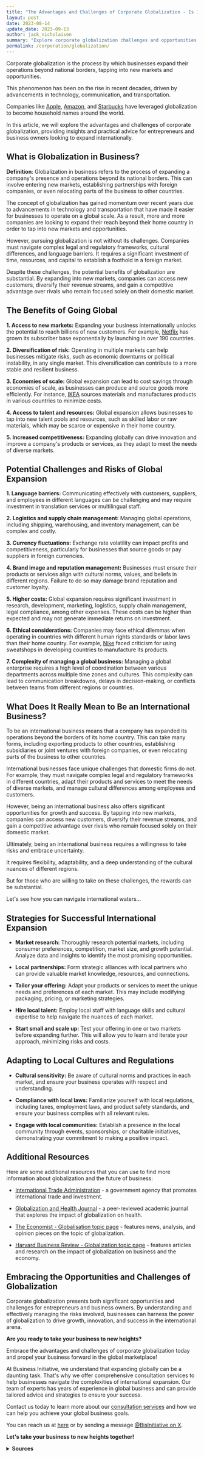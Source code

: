 ```yaml
---
title: "The Advantages and Challenges of Corporate Globalization - Is International Business Right for You?"
layout: post
date: 2023-08-14
update_date: 2023-09-13
author: jack_nicholaisen
summary: "Explore corporate globalization challenges and opportunities in our article. Get practical tips for international business success. Embrace global growth!"
permalink: /corporation/globalization/
---
```


Corporate globalization is the process by which businesses expand their operations beyond national borders, tapping into new markets and opportunities. 

This phenomenon has been on the rise in recent decades, driven by advancements in technology, communication, and transportation.

Companies like [Apple](https://www.apple.com), [Amazon](https://www.amazon.com), and [Starbucks](https://www.starbucks.com) have leveraged globalization to become household names around the world.

In this article, we will explore the advantages and challenges of corporate globalization, providing insights and practical advice for entrepreneurs and business owners looking to expand internationally.

## What is Globalization in Business?

**Definition**: Globalization in business refers to the process of expanding a company's presence and operations beyond its national borders. This can involve entering new markets, establishing partnerships with foreign companies, or even relocating parts of the business to other countries.

The concept of globalization has gained momentum over recent years due to advancements in technology and transportation that have made it easier for businesses to operate on a global scale. As a result, more and more companies are looking to expand their reach beyond their home country in order to tap into new markets and opportunities.

However, pursuing globalization is not without its challenges. Companies must navigate complex legal and regulatory frameworks, cultural differences, and language barriers. It requires a significant investment of time, resources, and capital to establish a foothold in a foreign market.

Despite these challenges, the potential benefits of globalization are substantial. By expanding into new markets, companies can access new customers, diversify their revenue streams, and gain a competitive advantage over rivals who remain focused solely on their domestic market.

## The Benefits of Going Global

**1.  Access to new markets:** Expanding your business internationally unlocks the potential to reach billions of new customers. For example, [Netflix](https://www.netflix.com) has grown its subscriber base exponentially by launching in over 190 countries.

**2.  Diversification of risk:** Operating in multiple markets can help businesses mitigate risks, such as economic downturns or political instability, in any single market. This diversification can contribute to a more stable and resilient business.

**3.  Economies of scale:** Global expansion can lead to cost savings through economies of scale, as businesses can produce and source goods more efficiently. For instance, [IKEA](https://www.ikea.com) sources materials and manufactures products in various countries to minimize costs.

**4.  Access to talent and resources:** Global expansion allows businesses to tap into new talent pools and resources, such as skilled labor or raw materials, which may be scarce or expensive in their home country.

**5.  Increased competitiveness:** Expanding globally can drive innovation and improve a company's products or services, as they adapt to meet the needs of diverse markets.

## Potential Challenges and Risks of Global Expansion

**1.  Language barriers:** Communicating effectively with customers, suppliers, and employees in different languages can be challenging and may require investment in translation services or multilingual staff.

**2.  Logistics and supply chain management:** Managing global operations, including shipping, warehousing, and inventory management, can be complex and costly.

**3.  Currency fluctuations:** Exchange rate volatility can impact profits and competitiveness, particularly for businesses that source goods or pay suppliers in foreign currencies.

**4.  Brand image and reputation management:** Businesses must ensure their products or services align with cultural norms, values, and beliefs in different regions. Failure to do so may damage brand reputation and customer loyalty.

**5.  Higher costs:** Global expansion requires significant investment in research, development, marketing, logistics, supply chain management, legal compliance, among other expenses. These costs can be higher than expected and may not generate immediate returns on investment.

**6.  Ethical considerations:** Companies may face ethical dilemmas when operating in countries with different human rights standards or labor laws than their home country. For example, [Nike](https://www.nike.com) faced criticism for using sweatshops in developing countries to manufacture its products.

**7.  Complexity of managing a global business:** Managing a global enterprise requires a high level of coordination between various departments across multiple time zones and cultures. This complexity can lead to communication breakdowns, delays in decision-making, or conflicts between teams from different regions or countries.

## What Does It Really Mean to Be an International Business?

To be an international business means that a company has expanded its operations beyond the borders of its home country. This can take many forms, including exporting products to other countries, establishing subsidiaries or joint ventures with foreign companies, or even relocating parts of the business to other countries.

International businesses face unique challenges that domestic firms do not. For example, they must navigate complex legal and regulatory frameworks in different countries, adapt their products and services to meet the needs of diverse markets, and manage cultural differences among employees and customers.

However, being an international business also offers significant opportunities for growth and success. By tapping into new markets, companies can access new customers, diversify their revenue streams, and gain a competitive advantage over rivals who remain focused solely on their domestic market.

Ultimately, being an international business requires a willingness to take risks and embrace uncertainty.

It requires flexibility, adaptability, and a deep understanding of the cultural nuances of different regions.

But for those who are willing to take on these challenges, the rewards can be substantial.

Let's see how you can navigate international waters...

## Strategies for Successful International Expansion

-   **Market research:** Thoroughly research potential markets, including consumer preferences, competition, market size, and growth potential. Analyze data and insights to identify the most promising opportunities.

-   **Local partnerships:** Form strategic alliances with local partners who can provide valuable market knowledge, resources, and connections.

-   **Tailor your offering:** Adapt your products or services to meet the unique needs and preferences of each market. This may include modifying packaging, pricing, or marketing strategies.

-   **Hire local talent:** Employ local staff with language skills and cultural expertise to help navigate the nuances of each market.

-   **Start small and scale up:** Test your offering in one or two markets before expanding further. This will allow you to learn and iterate your approach, minimizing risks and costs.

## Adapting to Local Cultures and Regulations

-   **Cultural sensitivity:** Be aware of cultural norms and practices in each market, and ensure your business operates with respect and understanding.

-   **Compliance with local laws:** Familiarize yourself with local regulations, including taxes, employment laws, and product safety standards, and ensure your business complies with all relevant rules.

-   **Engage with local communities:** Establish a presence in the local community through events, sponsorships, or charitable initiatives, demonstrating your commitment to making a positive impact.

## Additional Resources

Here are some additional resources that you can use to find more information about globalization and the future of business:

-   [International Trade Administration](https://www.trade.gov/globalization) - a government agency that promotes international trade and investment.

-   [Globalization and Health Journal](https://globalizationandhealth.biomedcentral.com/) - a peer-reviewed academic journal that explores the impact of globalization on health.

-   [The Economist - Globalisation topic page](https://www.economist.com/topics/globalisation) -  features news, analysis, and opinion pieces on the topic of globalization.

-   [Harvard Business Review - Globalization topic page](https://hbr.org/topic/globalization) - features articles and research on the impact of globalization on business and the economy.

## Embracing the Opportunities and Challenges of Globalization

Corporate globalization presents both significant opportunities and challenges for entrepreneurs and business owners. By understanding and effectively managing the risks involved, businesses can harness the power of globalization to drive growth, innovation, and success in the international arena.

**Are you ready to take your business to new heights?**

Embrace the advantages and challenges of corporate globalization today and propel your business forward in the global marketplace!

At Business Initiative, we understand that expanding globally can be a daunting task. That's why we offer comprehensive consultation services to help businesses navigate the complexities of international expansion. Our team of experts has years of experience in global business and can provide tailored advice and strategies to ensure your success.

Contact us today to learn more about our [consultation services](https://calendly.com/businessinitiative/30-minute-consultation-call) and how we can help you achieve your global business goals.

You can reach us at [here](https://www.businessinitiative.org/contact/) or by sending a message [@BisInitiative on X](https://twitter.com/BisInitiative).

**Let's take your business to new heights together!**

<script async data-uid="0625212ce2" src="https://adept-hustler-4565.ck.page/0625212ce2/index.js"></script>

<details>
<summary><b>Sources</b></summary>
<br>
<ul>
<li><a href="https://www.apple.com">Apple Inc.</a></li>

<li><a href="https://www.amazon.com">Amazon.com, Inc.</a></li>

<li><a href="https://www.starbucks.com">Starbucks Corporation</a></li>

<li><a href="https://www.netflix.com">Netflix, Inc.</a></li>

<li><a href="https://www.ikea.com">IKEA Group</a></li>

<li><a href="https://www.walmart.com/">Walmart Inc.</a></li>

<li><a href="https://www.google.com">Google LLC</a></li>
</ul>
</details>





